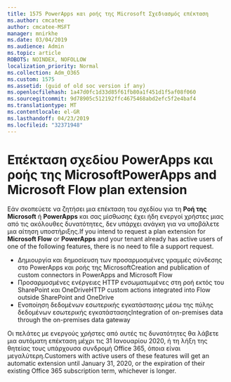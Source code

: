 ```yaml
---
title: 1575 PowerApps και ροής της Microsoft Σχεδιασμός επέκταση
ms.author: cmcatee
author: cmcatee-MSFT
manager: mnirkhe
ms.date: 03/04/2019
ms.audience: Admin
ms.topic: article
ROBOTS: NOINDEX, NOFOLLOW
localization_priority: Normal
ms.collection: Adm_O365
ms.custom: 1575
ms.assetid: (guid of old soc version if any)
ms.openlocfilehash: 1a47d0fc1d33d85f61fb80a1f451d1f5af08f060
ms.sourcegitcommit: 9d78905c512192ffc4675468abd2efc5f2e4baf4
ms.translationtype: MT
ms.contentlocale: el-GR
ms.lasthandoff: 04/23/2019
ms.locfileid: "32371948"
---
```

# <a name="powerapps-and-microsoft-flow-plan-extension"></a><span data-ttu-id="2b791-102">Επέκταση σχεδίου PowerApps και ροής της Microsoft</span><span class="sxs-lookup"><span data-stu-id="2b791-102">PowerApps and Microsoft Flow plan extension</span></span>

<span data-ttu-id="2b791-103">Εάν σκοπεύετε να ζητήσει μια επέκταση του σχεδίου για τη **Ροή της Microsoft** ή **PowerApps** και σας μίσθωσης έχει ήδη ενεργοί χρήστες μιας από τις ακόλουθες δυνατότητες, δεν υπάρχει ανάγκη για να υποβάλετε μια αίτηση υποστήριξης.</span><span class="sxs-lookup"><span data-stu-id="2b791-103">If you intend to request a plan extension for **Microsoft Flow** or **PowerApps** and your tenant already has active users of one of the following features, there is no need to file a support request.</span></span>

- <span data-ttu-id="2b791-104">Δημιουργία και δημοσίευση των προσαρμοσμένες γραμμές σύνδεσης στο PowerApps και ροής της Microsoft</span><span class="sxs-lookup"><span data-stu-id="2b791-104">Creation and publication of custom connectors in PowerApps and Microsoft Flow</span></span>
- <span data-ttu-id="2b791-105">Προσαρμοσμένες ενέργειες HTTP ενσωματωμένες στη ροή εκτός του SharePoint και OneDrive</span><span class="sxs-lookup"><span data-stu-id="2b791-105">HTTP custom actions integrated into Flow outside SharePoint and OneDrive</span></span>
- <span data-ttu-id="2b791-106">Ενοποίηση δεδομένων εσωτερικής εγκατάστασης μέσω της πύλης δεδομένων εσωτερικής εγκατάστασης</span><span class="sxs-lookup"><span data-stu-id="2b791-106">Integration of on-premises data through the on-premises  data gateway</span></span>

<span data-ttu-id="2b791-107">Οι πελάτες με ενεργούς χρήστες από αυτές τις δυνατότητες θα λάβετε μια αυτόματη επέκταση μέχρι τις 31 Ιανουαρίου 2020, ή τη λήξη της θητείας τους υπάρχουσα συνδρομή Office 365, όποια είναι μεγαλύτερη.</span><span class="sxs-lookup"><span data-stu-id="2b791-107">Customers with active users of these features will get an automatic extension until January 31, 2020, or the expiration of their existing Office 365 subscription term, whichever is longer.</span></span>